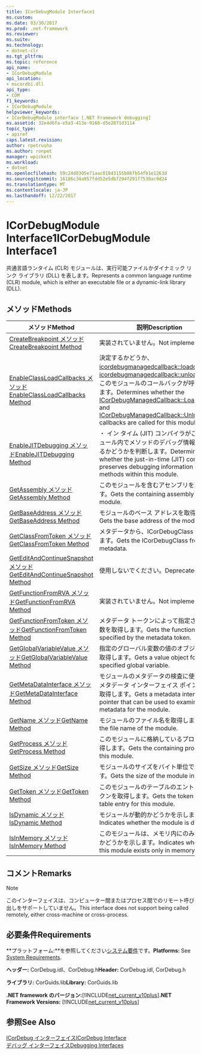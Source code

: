 ```yaml
---
title: ICorDebugModule Interface1
ms.custom: 
ms.date: 03/30/2017
ms.prod: .net-framework
ms.reviewer: 
ms.suite: 
ms.technology:
- dotnet-clr
ms.tgt_pltfrm: 
ms.topic: reference
api_name:
- ICorDebugModule
api_location:
- mscordbi.dll
api_type:
- COM
f1_keywords:
- ICorDebugModule
helpviewer_keywords:
- ICorDebugModule interface [.NET Framework debugging]
ms.assetid: 32e4d6fa-e5a3-413e-9166-d5e2871d3114
topic_type:
- apiref
caps.latest.revision: 
author: rpetrusha
ms.author: ronpet
manager: wpickett
ms.workload:
- dotnet
ms.openlocfilehash: 59c24d8305e71aac01843155b86fb54fb1e1263d
ms.sourcegitcommit: 16186c34a957fdd52e5db7294f291f7530ac9d24
ms.translationtype: MT
ms.contentlocale: ja-JP
ms.lasthandoff: 12/22/2017
---
```

# <a name="icordebugmodule-interface1"></a><span data-ttu-id="87f38-102">ICorDebugModule Interface1</span><span class="sxs-lookup"><span data-stu-id="87f38-102">ICorDebugModule Interface1</span></span>
<span data-ttu-id="87f38-103">共通言語ランタイム (CLR) モジュールは、実行可能ファイルかダイナミック リンク ライブラリ (DLL) を表します。</span><span class="sxs-lookup"><span data-stu-id="87f38-103">Represents a common language runtime (CLR) module, which is either an executable file or a dynamic-link library (DLL).</span></span>  
  
## <a name="methods"></a><span data-ttu-id="87f38-104">メソッド</span><span class="sxs-lookup"><span data-stu-id="87f38-104">Methods</span></span>  
  
|<span data-ttu-id="87f38-105">メソッド</span><span class="sxs-lookup"><span data-stu-id="87f38-105">Method</span></span>|<span data-ttu-id="87f38-106">説明</span><span class="sxs-lookup"><span data-stu-id="87f38-106">Description</span></span>|  
|------------|-----------------|  
|[<span data-ttu-id="87f38-107">CreateBreakpoint メソッド</span><span class="sxs-lookup"><span data-stu-id="87f38-107">CreateBreakpoint Method</span></span>](../../../../docs/framework/unmanaged-api/debugging/icordebugmodule-createbreakpoint-method.md)|<span data-ttu-id="87f38-108">実装されていません。</span><span class="sxs-lookup"><span data-stu-id="87f38-108">Not implemented.</span></span>|  
|[<span data-ttu-id="87f38-109">EnableClassLoadCallbacks メソッド</span><span class="sxs-lookup"><span data-stu-id="87f38-109">EnableClassLoadCallbacks Method</span></span>](../../../../docs/framework/unmanaged-api/debugging/icordebugmodule-enableclassloadcallbacks-method.md)|<span data-ttu-id="87f38-110">決定するかどうか、 [icordebugmanagedcallback::loadclass](../../../../docs/framework/unmanaged-api/debugging/icordebugmanagedcallback-loadclass-method.md)と[icordebugmanagedcallback::unloadclass](../../../../docs/framework/unmanaged-api/debugging/icordebugmanagedcallback-unloadclass-method.md)このモジュールのコールバックが呼び出されます。</span><span class="sxs-lookup"><span data-stu-id="87f38-110">Determines whether the [ICorDebugManagedCallback::LoadClass](../../../../docs/framework/unmanaged-api/debugging/icordebugmanagedcallback-loadclass-method.md) and [ICorDebugManagedCallback::UnloadClass](../../../../docs/framework/unmanaged-api/debugging/icordebugmanagedcallback-unloadclass-method.md) callbacks are called for this module.</span></span>|  
|[<span data-ttu-id="87f38-111">EnableJITDebugging メソッド</span><span class="sxs-lookup"><span data-stu-id="87f38-111">EnableJITDebugging Method</span></span>](../../../../docs/framework/unmanaged-api/debugging/icordebugmodule-enablejitdebugging-method.md)|<span data-ttu-id="87f38-112">・ イン タイム (JIT) コンパイラがこのモジュール内でメソッドのデバッグ情報を保持するかどうかを判断します。</span><span class="sxs-lookup"><span data-stu-id="87f38-112">Determines whether the just-in-time (JIT) compiler preserves debugging information for methods within this module.</span></span>|  
|[<span data-ttu-id="87f38-113">GetAssembly メソッド</span><span class="sxs-lookup"><span data-stu-id="87f38-113">GetAssembly Method</span></span>](../../../../docs/framework/unmanaged-api/debugging/icordebugmodule-getassembly-method.md)|<span data-ttu-id="87f38-114">このモジュールを含むアセンブリを取得します。</span><span class="sxs-lookup"><span data-stu-id="87f38-114">Gets the containing assembly for this module.</span></span>|  
|[<span data-ttu-id="87f38-115">GetBaseAddress メソッド</span><span class="sxs-lookup"><span data-stu-id="87f38-115">GetBaseAddress Method</span></span>](../../../../docs/framework/unmanaged-api/debugging/icordebugmodule-getbaseaddress-method.md)|<span data-ttu-id="87f38-116">モジュールのベース アドレスを取得します。</span><span class="sxs-lookup"><span data-stu-id="87f38-116">Gets the base address of the module.</span></span>|  
|[<span data-ttu-id="87f38-117">GetClassFromToken メソッド</span><span class="sxs-lookup"><span data-stu-id="87f38-117">GetClassFromToken Method</span></span>](../../../../docs/framework/unmanaged-api/debugging/icordebugmodule-getclassfromtoken-method.md)|<span data-ttu-id="87f38-118">メタデータから、ICorDebugClass を取得します。</span><span class="sxs-lookup"><span data-stu-id="87f38-118">Gets the ICorDebugClass from the metadata.</span></span>|  
|[<span data-ttu-id="87f38-119">GetEditAndContinueSnapshot メソッド</span><span class="sxs-lookup"><span data-stu-id="87f38-119">GetEditAndContinueSnapshot Method</span></span>](../../../../docs/framework/unmanaged-api/debugging/icordebugmodule-geteditandcontinuesnapshot-method.md)|<span data-ttu-id="87f38-120">使用しないでください。</span><span class="sxs-lookup"><span data-stu-id="87f38-120">Deprecated.</span></span>|  
|[<span data-ttu-id="87f38-121">GetFunctionFromRVA メソッド</span><span class="sxs-lookup"><span data-stu-id="87f38-121">GetFunctionFromRVA Method</span></span>](../../../../docs/framework/unmanaged-api/debugging/icordebugmodule-getfunctionfromrva-method.md)|<span data-ttu-id="87f38-122">実装されていません。</span><span class="sxs-lookup"><span data-stu-id="87f38-122">Not implemented.</span></span>|  
|[<span data-ttu-id="87f38-123">GetFunctionFromToken メソッド</span><span class="sxs-lookup"><span data-stu-id="87f38-123">GetFunctionFromToken Method</span></span>](../../../../docs/framework/unmanaged-api/debugging/icordebugmodule-getfunctionfromtoken-method.md)|<span data-ttu-id="87f38-124">メタデータ トークンによって指定された関数を取得します。</span><span class="sxs-lookup"><span data-stu-id="87f38-124">Gets the function that is specified by the metadata token.</span></span>|  
|[<span data-ttu-id="87f38-125">GetGlobalVariableValue メソッド</span><span class="sxs-lookup"><span data-stu-id="87f38-125">GetGlobalVariableValue Method</span></span>](../../../../docs/framework/unmanaged-api/debugging/icordebugmodule-getglobalvariablevalue-method.md)|<span data-ttu-id="87f38-126">指定のグローバル変数の値のオブジェクトを取得します。</span><span class="sxs-lookup"><span data-stu-id="87f38-126">Gets a value object for the specified global variable.</span></span>|  
|[<span data-ttu-id="87f38-127">GetMetaDataInterface メソッド</span><span class="sxs-lookup"><span data-stu-id="87f38-127">GetMetaDataInterface Method</span></span>](../../../../docs/framework/unmanaged-api/debugging/icordebugmodule-getmetadatainterface-method.md)|<span data-ttu-id="87f38-128">モジュールのメタデータの検査に使用できるメタデータ インターフェイス ポインターを取得します。</span><span class="sxs-lookup"><span data-stu-id="87f38-128">Gets a metadata interface pointer that can be used to examine the metadata for the module.</span></span>|  
|[<span data-ttu-id="87f38-129">GetName メソッド</span><span class="sxs-lookup"><span data-stu-id="87f38-129">GetName Method</span></span>](../../../../docs/framework/unmanaged-api/debugging/icordebugmodule-getname-method.md)|<span data-ttu-id="87f38-130">モジュールのファイル名を取得します。</span><span class="sxs-lookup"><span data-stu-id="87f38-130">Gets the file name of the module.</span></span>|  
|[<span data-ttu-id="87f38-131">GetProcess メソッド</span><span class="sxs-lookup"><span data-stu-id="87f38-131">GetProcess Method</span></span>](../../../../docs/framework/unmanaged-api/debugging/icordebugmodule-getprocess-method.md)|<span data-ttu-id="87f38-132">このモジュールに格納しているプロセスを取得します。</span><span class="sxs-lookup"><span data-stu-id="87f38-132">Gets the containing process for this module.</span></span>|  
|[<span data-ttu-id="87f38-133">GetSize メソッド</span><span class="sxs-lookup"><span data-stu-id="87f38-133">GetSize Method</span></span>](../../../../docs/framework/unmanaged-api/debugging/icordebugmodule-getsize-method.md)|<span data-ttu-id="87f38-134">モジュールのサイズをバイト単位で取得します。</span><span class="sxs-lookup"><span data-stu-id="87f38-134">Gets the size of the module in bytes.</span></span>|  
|[<span data-ttu-id="87f38-135">GetToken メソッド</span><span class="sxs-lookup"><span data-stu-id="87f38-135">GetToken Method</span></span>](../../../../docs/framework/unmanaged-api/debugging/icordebugmodule-gettoken-method.md)|<span data-ttu-id="87f38-136">このモジュールのテーブルのエントリのトークンを取得します。</span><span class="sxs-lookup"><span data-stu-id="87f38-136">Gets the token for the table entry for this module.</span></span>|  
|[<span data-ttu-id="87f38-137">IsDynamic メソッド</span><span class="sxs-lookup"><span data-stu-id="87f38-137">IsDynamic Method</span></span>](../../../../docs/framework/unmanaged-api/debugging/icordebugmodule-isdynamic-method.md)|<span data-ttu-id="87f38-138">モジュールが動的かどうかを示します。</span><span class="sxs-lookup"><span data-stu-id="87f38-138">Indicates whether the module is dynamic.</span></span>|  
|[<span data-ttu-id="87f38-139">IsInMemory メソッド</span><span class="sxs-lookup"><span data-stu-id="87f38-139">IsInMemory Method</span></span>](../../../../docs/framework/unmanaged-api/debugging/icordebugmodule-isinmemory-method.md)|<span data-ttu-id="87f38-140">このモジュールは、メモリ内にのみ存在するかどうかを示します。</span><span class="sxs-lookup"><span data-stu-id="87f38-140">Indicates whether this module exists only in memory.</span></span>|  
  
## <a name="remarks"></a><span data-ttu-id="87f38-141">コメント</span><span class="sxs-lookup"><span data-stu-id="87f38-141">Remarks</span></span>  
  
> [!NOTE]
>  <span data-ttu-id="87f38-142">このインターフェイスは、コンピューター間またはプロセス間でのリモート呼び出しをサポートしていません。</span><span class="sxs-lookup"><span data-stu-id="87f38-142">This interface does not support being called remotely, either cross-machine or cross-process.</span></span>  
  
## <a name="requirements"></a><span data-ttu-id="87f38-143">必要条件</span><span class="sxs-lookup"><span data-stu-id="87f38-143">Requirements</span></span>  
 <span data-ttu-id="87f38-144">**プラットフォーム:**を参照してください[システム要件](../../../../docs/framework/get-started/system-requirements.md)です。</span><span class="sxs-lookup"><span data-stu-id="87f38-144">**Platforms:** See [System Requirements](../../../../docs/framework/get-started/system-requirements.md).</span></span>  
  
 <span data-ttu-id="87f38-145">**ヘッダー:** CorDebug.idl、CorDebug.h</span><span class="sxs-lookup"><span data-stu-id="87f38-145">**Header:** CorDebug.idl, CorDebug.h</span></span>  
  
 <span data-ttu-id="87f38-146">**ライブラリ:** CorGuids.lib</span><span class="sxs-lookup"><span data-stu-id="87f38-146">**Library:** CorGuids.lib</span></span>  
  
 <span data-ttu-id="87f38-147">**.NET framework のバージョン:**[!INCLUDE[net_current_v10plus](../../../../includes/net-current-v10plus-md.md)]</span><span class="sxs-lookup"><span data-stu-id="87f38-147">**.NET Framework Versions:** [!INCLUDE[net_current_v10plus](../../../../includes/net-current-v10plus-md.md)]</span></span>  
  
## <a name="see-also"></a><span data-ttu-id="87f38-148">参照</span><span class="sxs-lookup"><span data-stu-id="87f38-148">See Also</span></span>  
 [<span data-ttu-id="87f38-149">ICorDebug インターフェイス</span><span class="sxs-lookup"><span data-stu-id="87f38-149">ICorDebug Interface</span></span>](../../../../docs/framework/unmanaged-api/debugging/icordebug-interface.md)  
 [<span data-ttu-id="87f38-150">デバッグ インターフェイス</span><span class="sxs-lookup"><span data-stu-id="87f38-150">Debugging Interfaces</span></span>](../../../../docs/framework/unmanaged-api/debugging/debugging-interfaces.md)
